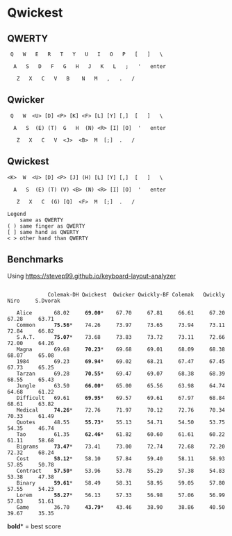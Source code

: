 # Qwickest

## QWERTY
```
 Q   W   E   R   T   Y   U   I   O   P   [   ]   \

  A   S   D   F   G   H   J   K   L   ;   '   enter

   Z   X   C   V   B    N   M   ,   .   /
```

## Qwicker
```
 Q   W  <U> [D] <P> [K] <F> [L] [Y] [,]  [   ]   \

  A   S  (E) (T)  G   H  (N) <R> [I] [O]  '   enter

   Z   X   C   V  <J>  <B>  M  [;]  .   /
```

## Qwickest
```
<K>  W  <U> [D] <P> [J] (H) [L] [Y] [,]  [   ]   \

  A   S  (E) (T) (V) <B> (N) <R> [I] [O]  '   enter

   Z   X   C  (G) [Q]  <F>  M  [;]  .   /

Legend
    same as QWERTY
( ) same finger as QWERTY
[ ] same hand as QWERTY
< > other hand than QWERTY
```

## Benchmarks

Using https://stevep99.github.io/keyboard-layout-analyzer

<pre><code>
             Colemak-DH Qwickest  Qwicker Qwickly-BF Colemak   Qwickly    Niro     S.Dvorak

   Alice       68.02     <b>69.00</b>*    67.70     67.81     66.61     67.20     67.28     63.71
   Common      <b>75.56</b>*    74.26     73.97     73.65     73.94     73.11     72.84     66.82
   S.A.T.      <b>75.07</b>*    73.68     73.83     73.72     73.11     72.66     72.00     64.26
   Magna       69.68     <b>70.23</b>*    69.68     69.01     68.09     68.38     68.07     65.08
   1984        69.23     <b>69.94</b>*    69.02     68.21     67.47     67.45     67.73     65.25
   Tarzan      69.28     <b>70.55</b>*    69.47     69.07     68.38     68.39     68.55     65.43
   Jungle      63.50     <b>66.00</b>*    65.00     65.56     63.98     64.74     64.68     61.22
   Difficult   69.61     <b>69.95</b>*    69.57     69.61     67.97     68.84     68.61     63.82
   Medical     <b>74.26</b>*    72.76     71.97     70.12     72.76     70.34     70.33     61.49
   Quotes      48.55     <b>55.73</b>*    55.13     54.71     54.50     53.75     54.35     46.74
   Tao         61.35     <b>62.46</b>*    61.82     60.60     61.61     60.22     61.11     58.68
   Bigrams     <b>73.47</b>*    73.41     73.00     72.74     72.68     72.20     72.32     68.24
   Cost        <b>58.12</b>*    58.10     57.84     59.40     58.11     58.93     57.85     50.78
   Contract    <b>57.50</b>*    53.96     53.78     55.29     57.38     54.83     53.38     47.38
   Binary      <b>59.61</b>*    58.49     58.31     58.95     59.05     57.80     57.55     54.23
   Lorem       <b>58.27</b>*    56.13     57.33     56.98     57.06     56.99     57.83     51.61
   Game        36.70     <b>43.79</b>*    43.46     38.90     38.86     40.50     39.67     35.35
</code></pre>
**bold*** = best score
